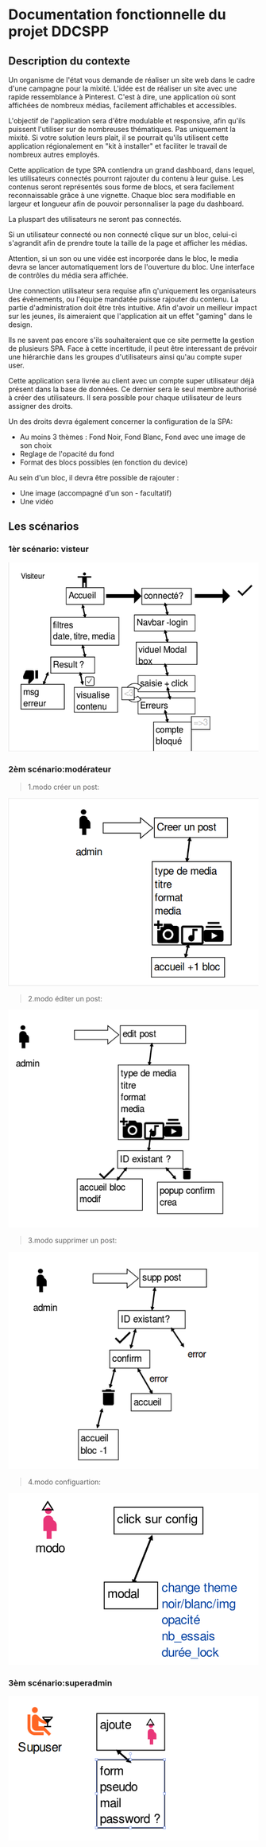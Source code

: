 # Documentation fonctionnelle du projet DDCSPP

## Description du contexte

Un organisme de l'état vous demande de réaliser un site web dans le cadre d'une campagne pour la mixité. L'idée est de réaliser un site avec une rapide ressemblance à Pinterest. C'est à dire, une application où sont affichées de nombreux médias, facilement affichables et accessibles.

L'objectif de l'application sera d'être modulable et responsive, afin qu'ils puissent l'utiliser sur de nombreuses thématiques. Pas uniquement la mixité. Si votre solution leurs plait, il se pourrait qu'ils utilisent cette application régionalement en "kit à installer" et faciliter le travail de nombreux autres employés.

Cette application de type SPA contiendra un grand dashboard, dans lequel, les utilisateurs connectés pourront rajouter du contenu à leur guise. Les contenus seront représentés sous forme de blocs, et sera facilement reconnaissable grâce à une vignette. Chaque bloc sera modifiable en largeur et longueur afin de pouvoir personnaliser la page du dashboard. 

La pluspart des utilisateurs ne seront pas connectés.

Si un utilisateur connecté ou non connecté clique sur un bloc, celui-ci s'agrandit afin de prendre toute la taille de la page et afficher les médias. 

Attention, si un son ou une vidée est incorporée dans le bloc, le media devra se lancer automatiquement lors de l'ouverture du bloc. Une interface de contrôles du média sera affichée.


Une connection utilisateur sera requise afin q'uniquement les organisateurs des évènements, ou l'équipe mandatée puisse rajouter du contenu.
La partie d'administration doit être très intuitive. Afin d'avoir un meilleur impact sur les jeunes, ils aimeraient que l'application ait un effet "gaming" dans le design.

Ils ne savent pas encore s'ils souhaiteraient que ce site permette la gestion de plusieurs SPA.
Face à cette incertitude, il peut être interessant de prévoir une hiérarchie dans les groupes d'utilisateurs ainsi qu'au compte super user. 

Cette application sera livrée au client avec un compte super utilisateur déjà présent dans la base de données.  Ce dernier sera le seul membre authorisé à créer des utilisateurs. Il sera possible pour chaque utilisateur de leurs assigner des droits.

Un des droits devra également concerner la configuration de la SPA:

 - Au moins 3 thèmes : Fond Noir, Fond Blanc, Fond avec une image de son choix
 - Reglage de l'opacité du fond
 - Format des blocs possibles (en fonction du device)

Au sein d'un bloc, il devra être possible de rajouter :

* Une image (accompagné d'un son - facultatif)
* Une vidéo

## Les scénarios
### 1èr scénario: visteur 
![label](img/user_lambda.png)

### 2èm scénario:modérateur

>1.modo créer un post:

![label](img/user_modo.png)

>2.modo éditer un post:

![label](img/modo_modif_post.png)

>3.modo supprimer un post:

![label](img/supp_post_modo.png)

>4.modo configuartion:

![label](img/modo_perso_accueil.png)

### 3èm scénario:superadmin
![label](img/supuser_add_modo.png)
